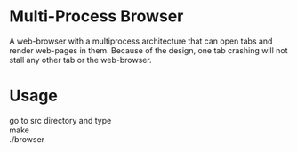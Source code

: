 # Multi-Process Browser
A web-browser with a multiprocess architecture that can open tabs and render web-pages in them. Because of the design, one tab crashing will not stall any other tab or the web-browser.
       

# Usage
go to src directory and type  
make  
./browser
